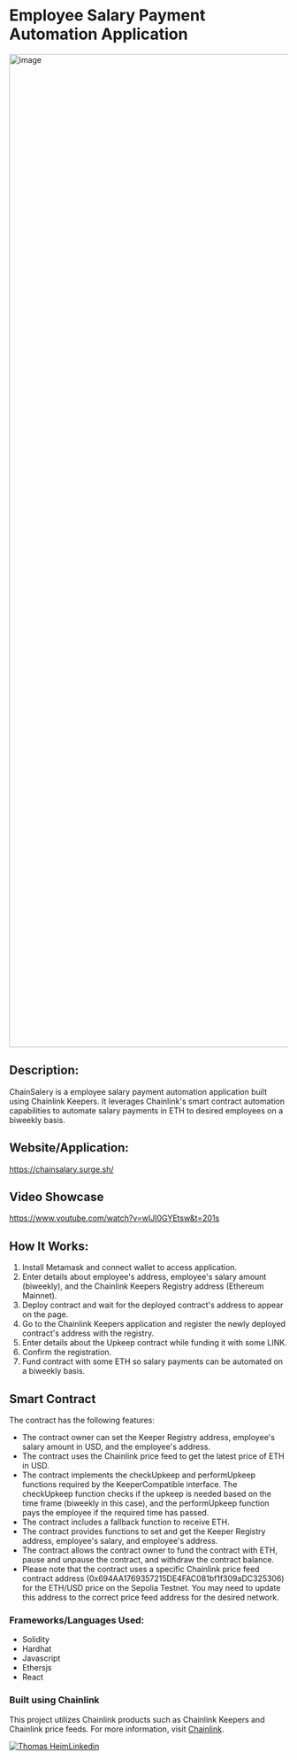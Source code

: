 # Employee Salary Payment Automation Application
<img width="1794" alt="image" src="https://github.com/ThomasHeim11/Web3-Project-/assets/106417552/528e1375-8674-43af-8eee-aff08dcd1fbd">


## Description:
ChainSalery is a employee salary payment automation application built using Chainlink Keepers. It leverages Chainlink's smart contract automation capabilities to automate salary payments in ETH to desired employees on a biweekly basis.

## Website/Application: 
https://chainsalary.surge.sh/

## Video Showcase
https://www.youtube.com/watch?v=wIJI0GYEtsw&t=201s

## How It Works:
1. Install Metamask and connect wallet to access application.
2. Enter details about employee's address, employee's salary amount (biweekly), and the Chainlink Keepers Registry address (Ethereum Mainnet).
3. Deploy contract and wait for the deployed contract's address to appear on the page.
4. Go to the Chainlink Keepers application and register the newly deployed contract's address with the registry.
5. Enter details about the Upkeep contract while funding it with some LINK.
6. Confirm the registration.
7. Fund contract with some ETH so salary payments can be automated on a biweekly basis.

## Smart Contract
The contract has the following features:

- The contract owner can set the Keeper Registry address, employee's salary amount in USD, and the employee's address.
- The contract uses the Chainlink price feed to get the latest price of ETH in USD.
- The contract implements the checkUpkeep and performUpkeep functions required by the KeeperCompatible interface. The checkUpkeep function checks if the upkeep is needed based on the time frame (biweekly in this case), and the performUpkeep function pays the employee if the required time has passed.
- The contract includes a fallback function to receive ETH.
- The contract provides functions to set and get the Keeper Registry address, employee's salary, and employee's address.
- The contract allows the contract owner to fund the contract with ETH, pause and unpause the contract, and withdraw the contract balance.
- Please note that the contract uses a specific Chainlink price feed contract address (0x694AA1769357215DE4FAC081bf1f309aDC325306) for the ETH/USD price on the Sepolia Testnet. You may need to update this address to the correct price feed address for the desired network.

### Frameworks/Languages Used:
* Solidity
* Hardhat
* Javascript
* Ethersjs
* React

### Built using Chainlink
This project utilizes Chainlink products such as Chainlink Keepers and Chainlink price feeds. For more information, visit [Chainlink](https://chain.link/).

[![Thomas HeimLinkedin](https://img.shields.io/badge/LinkedIn-0077B5?style=for-the-badge&logo=linkedin&logoColor=white)](https://www.linkedin.com/in/thomas-heim11/)
